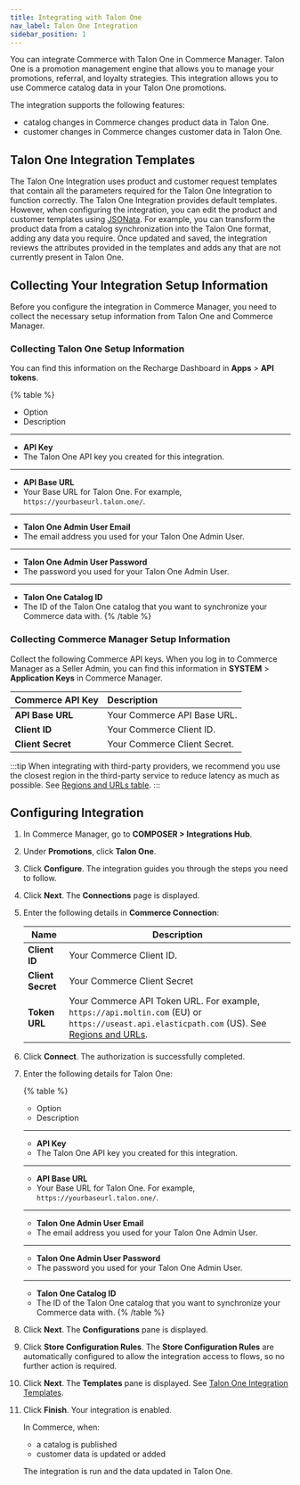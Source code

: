 ```yaml
---
title: Integrating with Talon One
nav_label: Talon One Integration
sidebar_position: 1
---
```


You can integrate Commerce with Talon One in Commerce Manager. Talon One is a promotion management engine that allows you to manage your promotions, referral, and loyalty strategies. This integration allows you to use Commerce catalog data in your Talon One promotions.

The integration supports the following features:

- catalog changes in Commerce changes product data in Talon One. 
- customer changes in Commerce changes customer data in Talon One.

## Talon One Integration Templates

The Talon One Integration uses product and customer request templates that contain all the parameters required for the Talon One Integration to function correctly. The Talon One Integration provides default templates. However, when configuring the integration, you can edit the product and customer templates using [JSONata](http://docs.jsonata.org/overview.html). For example, you can transform the product data from a catalog synchronization into the Talon One format, adding any data you require. Once updated and saved, the integration reviews the attributes provided in the templates and adds any that are not currently present in Talon One.


## Collecting Your Integration Setup Information

Before you configure the integration in Commerce Manager, you need to collect the necessary setup information from Talon One and Commerce Manager.

### Collecting Talon One Setup Information

You can find this information on the Recharge Dashboard in **Apps** > **API tokens**.

{% table %}
* Option
* Description
---
* **API Key**
* The Talon One API key you created for this integration.
---
* **API Base URL**
* Your Base URL for Talon One. For example, `https://yourbaseurl.talon.one/`.
---
* **Talon One Admin User Email**
* The email address you used for your Talon One Admin User.
---
* **Talon One Admin User Password**
* The password you used for your Talon One Admin User.
---
* **Talon One Catalog ID**
* The ID of the Talon One catalog that you want to synchronize your Commerce data with.
{% /table %}

### Collecting Commerce Manager Setup Information

Collect the following Commerce API keys. When you log in to Commerce Manager as a Seller Admin, you can find this information in **SYSTEM** > **Application Keys** in Commerce Manager.

| Commerce API Key | Description                                     |
|:------------------------------------|:------------------------------------------------|
| **API Base URL**                    | Your Commerce API Base URL.  |
| **Client ID**                       | Your Commerce Client ID.     |
| **Client Secret**                   | Your Commerce Client Secret. |

:::tip
When integrating with third-party providers, we recommend you use the closest region in the third-party service to reduce latency as much as possible. See [Regions and URLs table](/docs/api-overview/elastic-path-domains#regions-and-ur-ls).
:::

## Configuring Integration

1. In Commerce Manager, go to **COMPOSER > Integrations Hub**.
1. Under **Promotions**, click **Talon One**. 
1. Click **Configure**. The integration guides you through the steps you need to follow.
1. Click **Next**. The **Connections** page is displayed.
1. Enter the following details in **Commerce Connection**:

    | Name              | Description                                                                                                                                                                                                                                | 
    |-------------------|--------------------------------------------------------------------------------------------------------------------------------------------------------------------------------------------------------------------------------------------|
    | **Client ID**     | Your Commerce Client ID.                                                                                                                                                                                                |
    | **Client Secret** | Your Commerce Client Secret                                                                                                                                                                                             |
    | **Token URL**     | Your Commerce API Token URL. For example, `https://api.moltin.com` (EU) or `https://useast.api.elasticpath.com` (US). See [Regions and URLs](/docs/api-overview/elastic-path-domains#regions-and-ur-ls). |

1. Click **Connect**. The authorization is successfully completed.
1. Enter the following details for Talon One:

   {% table %}
    * Option
    * Description
    ---
    * **API Key**
    * The Talon One API key you created for this integration.
    ---
    * **API Base URL**
    * Your Base URL for Talon One. For example, `https://yourbaseurl.talon.one/`.
    ---
    * **Talon One Admin User Email**
    * The email address you used for your Talon One Admin User.
    ---
    * **Talon One Admin User Password**
    * The password you used for your Talon One Admin User.
    ---
    * **Talon One Catalog ID**
    * The ID of the Talon One catalog that you want to synchronize your Commerce data with.
    {% /table %}

1. Click **Next**. The **Configurations** pane is displayed.
1. Click **Store Configuration Rules**. The **Store Configuration Rules** are automatically configured to allow the integration access to flows, so no further action is required.
1. Click **Next**. The **Templates** pane is displayed. See [Talon One Integration Templates](#talon-one-integration-templates).
1. Click **Finish**. Your integration is enabled.

    In Commerce, when:

    - a catalog is published 
    - customer data is updated or added  
   
   The integration is run and the data updated in Talon One.
